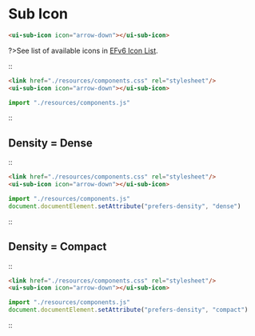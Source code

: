 <!--
type: page
title: Sub Icon
location: ./components/sub-icon
layout: default
-->

# Sub Icon

```html
<ui-sub-icon icon="arrow-down"></ui-sub-icon>
```

?>See list of available icons in [EFv6 Icon List](https://ui.refinitiv.com/elements/icon#icon-list).

::
```html
<link href="./resources/components.css" rel="stylesheet"/>
<ui-sub-icon icon="arrow-down"></ui-sub-icon>
```
```js
import "./resources/components.js"
```
::


## Density = Dense
::
```html
<link href="./resources/components.css" rel="stylesheet"/>
<ui-sub-icon icon="arrow-down"></ui-sub-icon>
```
```js
import "./resources/components.js"
document.documentElement.setAttribute("prefers-density", "dense")
```
::

## Density = Compact
::
```html
<link href="./resources/components.css" rel="stylesheet"/>
<ui-sub-icon icon="arrow-down"></ui-sub-icon>
```
```js
import "./resources/components.js"
document.documentElement.setAttribute("prefers-density", "compact")
```
::